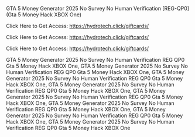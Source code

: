 GTA 5 Money Generator 2025 No Survey No Human Verification [REG-QP0] (Gta 5 Money Hack XBOX One)

Click Here to Get Access: https://hydrotech.click/giftcards/

Click Here to Get Access: https://hydrotech.click/giftcards/

Click Here to Get Access: https://hydrotech.click/giftcards/

GTA 5 Money Generator 2025 No Survey No Human Verification REG QP0 Gta 5 Money Hack XBOX One, GTA 5 Money Generator 2025 No Survey No Human Verification REG QP0 Gta 5 Money Hack XBOX One, GTA 5 Money Generator 2025 No Survey No Human Verification REG QP0 Gta 5 Money Hack XBOX One, GTA 5 Money Generator 2025 No Survey No Human Verification REG QP0 Gta 5 Money Hack XBOX One, GTA 5 Money Generator 2025 No Survey No Human Verification REG QP0 Gta 5 Money Hack XBOX One, GTA 5 Money Generator 2025 No Survey No Human Verification REG QP0 Gta 5 Money Hack XBOX One, GTA 5 Money Generator 2025 No Survey No Human Verification REG QP0 Gta 5 Money Hack XBOX One, GTA 5 Money Generator 2025 No Survey No Human Verification REG QP0 Gta 5 Money Hack XBOX One
